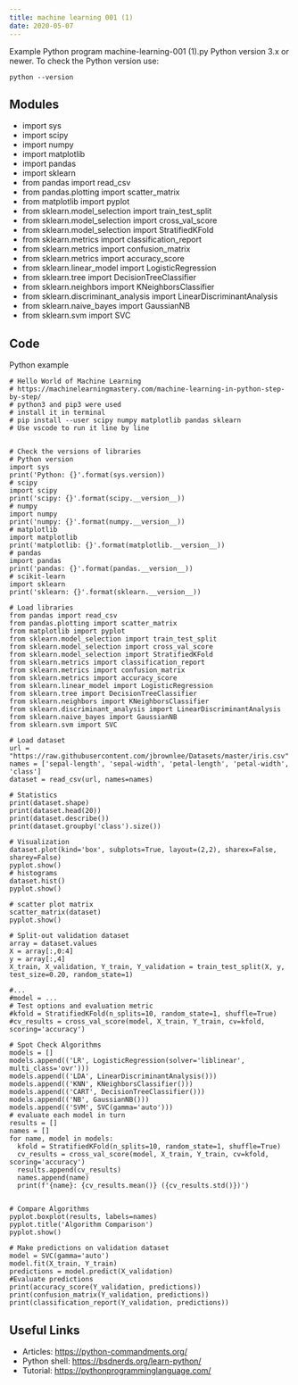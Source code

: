 ```yaml
---
title: machine learning 001 (1)
date: 2020-05-07
---
```

Example Python program machine-learning-001 (1).py
Python version 3.x or newer.
To check the Python version use:

    python --version

## Modules

* import sys
* import scipy
* import numpy
* import matplotlib
* import pandas
* import sklearn
* from pandas import read_csv
* from pandas.plotting import scatter_matrix
* from matplotlib import pyplot
* from sklearn.model_selection import train_test_split
* from sklearn.model_selection import cross_val_score
* from sklearn.model_selection import StratifiedKFold
* from sklearn.metrics import classification_report
* from sklearn.metrics import confusion_matrix
* from sklearn.metrics import accuracy_score
* from sklearn.linear_model import LogisticRegression
* from sklearn.tree import DecisionTreeClassifier
* from sklearn.neighbors import KNeighborsClassifier
* from sklearn.discriminant_analysis import LinearDiscriminantAnalysis
* from sklearn.naive_bayes import GaussianNB
* from sklearn.svm import SVC

## Code

Python example

    # Hello World of Machine Learning
    # https://machinelearningmastery.com/machine-learning-in-python-step-by-step/
    # python3 and pip3 were used
    # install it in terminal
    # pip install --user scipy numpy matplotlib pandas sklearn
    # Use vscode to run it line by line
    
    
    # Check the versions of libraries 
    # Python version
    import sys
    print('Python: {}'.format(sys.version))
    # scipy
    import scipy
    print('scipy: {}'.format(scipy.__version__))
    # numpy
    import numpy
    print('numpy: {}'.format(numpy.__version__))
    # matplotlib
    import matplotlib
    print('matplotlib: {}'.format(matplotlib.__version__))
    # pandas
    import pandas
    print('pandas: {}'.format(pandas.__version__))
    # scikit-learn
    import sklearn
    print('sklearn: {}'.format(sklearn.__version__))
    
    # Load libraries
    from pandas import read_csv
    from pandas.plotting import scatter_matrix
    from matplotlib import pyplot
    from sklearn.model_selection import train_test_split
    from sklearn.model_selection import cross_val_score
    from sklearn.model_selection import StratifiedKFold
    from sklearn.metrics import classification_report
    from sklearn.metrics import confusion_matrix
    from sklearn.metrics import accuracy_score
    from sklearn.linear_model import LogisticRegression
    from sklearn.tree import DecisionTreeClassifier
    from sklearn.neighbors import KNeighborsClassifier
    from sklearn.discriminant_analysis import LinearDiscriminantAnalysis
    from sklearn.naive_bayes import GaussianNB
    from sklearn.svm import SVC
    
    # Load dataset
    url = "https://raw.githubusercontent.com/jbrownlee/Datasets/master/iris.csv"
    names = ['sepal-length', 'sepal-width', 'petal-length', 'petal-width', 'class']
    dataset = read_csv(url, names=names)
    
    # Statistics
    print(dataset.shape)
    print(dataset.head(20))
    print(dataset.describe())
    print(dataset.groupby('class').size())
    
    # Visualization
    dataset.plot(kind='box', subplots=True, layout=(2,2), sharex=False, sharey=False)
    pyplot.show()
    # histograms
    dataset.hist()
    pyplot.show()
    
    # scatter plot matrix
    scatter_matrix(dataset)
    pyplot.show()
    
    # Split-out validation dataset
    array = dataset.values
    X = array[:,0:4]
    y = array[:,4]
    X_train, X_validation, Y_train, Y_validation = train_test_split(X, y, test_size=0.20, random_state=1)
    
    #...
    #model = ...
    # Test options and evaluation metric
    #kfold = StratifiedKFold(n_splits=10, random_state=1, shuffle=True)
    #cv_results = cross_val_score(model, X_train, Y_train, cv=kfold, scoring='accuracy')
    
    # Spot Check Algorithms
    models = []
    models.append(('LR', LogisticRegression(solver='liblinear', multi_class='ovr')))
    models.append(('LDA', LinearDiscriminantAnalysis()))
    models.append(('KNN', KNeighborsClassifier()))
    models.append(('CART', DecisionTreeClassifier()))
    models.append(('NB', GaussianNB()))
    models.append(('SVM', SVC(gamma='auto')))
    # evaluate each model in turn
    results = []
    names = []
    for name, model in models:
      kfold = StratifiedKFold(n_splits=10, random_state=1, shuffle=True)
      cv_results = cross_val_score(model, X_train, Y_train, cv=kfold, scoring='accuracy')
      results.append(cv_results)
      names.append(name)
      print(f'{name}: {cv_results.mean()} ({cv_results.std()})')
    
    
    # Compare Algorithms
    pyplot.boxplot(results, labels=names)
    pyplot.title('Algorithm Comparison')
    pyplot.show()
    
    # Make predictions on validation dataset
    model = SVC(gamma='auto')
    model.fit(X_train, Y_train)
    predictions = model.predict(X_validation)
    #Evaluate predictions
    print(accuracy_score(Y_validation, predictions))
    print(confusion_matrix(Y_validation, predictions))
    print(classification_report(Y_validation, predictions))

## Useful Links

- Articles: https://python-commandments.org/
- Python shell: https://bsdnerds.org/learn-python/
- Tutorial: https://pythonprogramminglanguage.com/
